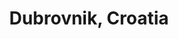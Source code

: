 ---
layout: photo_set
title: Dubrovnik, Croatia
permalink: /dubrovnik/
img: /img/photos/Croatia/IMG_1.jpg
description: "Photos from Plitvice and Dubrovnik"

photos:
    set: Croatia
    size: 14
---